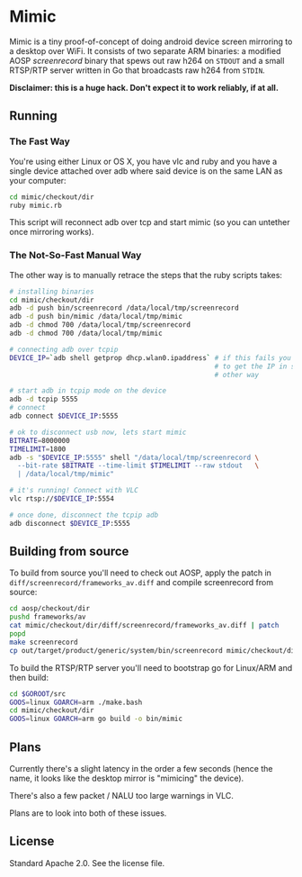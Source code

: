 Mimic
=====

Mimic is a tiny proof-of-concept of doing android device screen mirroring to a
desktop over WiFi. It consists of two separate ARM binaries: a modified AOSP
_screenrecord_ binary that spews out raw h264 on `STDOUT` and a small RTSP/RTP
server written in Go that broadcasts raw h264 from `STDIN`.

**Disclaimer: this is a huge hack. Don't expect it to work reliably, if at
all.**

Running
-------

### The Fast Way

You're using either Linux or OS X, you have vlc and ruby and you have a single
device attached over adb where said device is on the same LAN as your computer:

```bash
cd mimic/checkout/dir
ruby mimic.rb
```

This script will reconnect adb over tcp and start mimic (so you can untether
once mirroring works).

### The Not-So-Fast Manual Way

The other way is to manually retrace the steps that the ruby scripts takes:

```bash
# installing binaries
cd mimic/checkout/dir
adb -d push bin/screenrecord /data/local/tmp/screenrecord
adb -d push bin/mimic /data/local/tmp/mimic
adb -d chmod 700 /data/local/tmp/screenrecord
adb -d chmod 700 /data/local/tmp/mimic

# connecting adb over tcpip
DEVICE_IP=`adb shell getprop dhcp.wlan0.ipaddress` # if this fails you'll need
                                                   # to get the IP in some
                                                   # other way

# start adb in tcpip mode on the device
adb -d tcpip 5555
# connect
adb connect $DEVICE_IP:5555

# ok to disconnect usb now, lets start mimic
BITRATE=8000000
TIMELIMIT=1800
adb -s "$DEVICE_IP:5555" shell "/data/local/tmp/screenrecord \
  --bit-rate $BITRATE --time-limit $TIMELIMIT --raw stdout   \
  | /data/local/tmp/mimic"

# it's running! Connect with VLC
vlc rtsp://$DEVICE_IP:5554

# once done, disconnect the tcpip adb
adb disconnect $DEVICE_IP:5555
```

Building from source
--------------------

To build from source you'll need to check out AOSP, apply the patch in
`diff/screenrecord/frameworks_av.diff` and compile screenrecord from source:

```bash
cd aosp/checkout/dir
pushd frameworks/av
cat mimic/checkout/dir/diff/screenrecord/frameworks_av.diff | patch
popd
make screenrecord
cp out/target/product/generic/system/bin/screenrecord mimic/checkout/dir/bin/
```

To build the RTSP/RTP server you'll need to bootstrap go for Linux/ARM and then
build:

```bash
cd $GOROOT/src
GOOS=linux GOARCH=arm ./make.bash
cd mimic/checkout/dir
GOOS=linux GOARCH=arm go build -o bin/mimic
```

Plans
-----

Currently there's a slight latency in the order a few seconds (hence the name,
it looks like the desktop mirror is "mimicing" the device).

There's also a few packet / NALU too large warnings in VLC.

Plans are to look into both of these issues.

License
-------

Standard Apache 2.0. See the license file.
